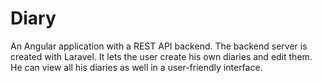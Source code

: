 # Diary
An Angular application with a REST API backend. The backend server is created with Laravel.
It lets the user create his own diaries and edit them. He can view all his diaries as well in a user-friendly interface.
